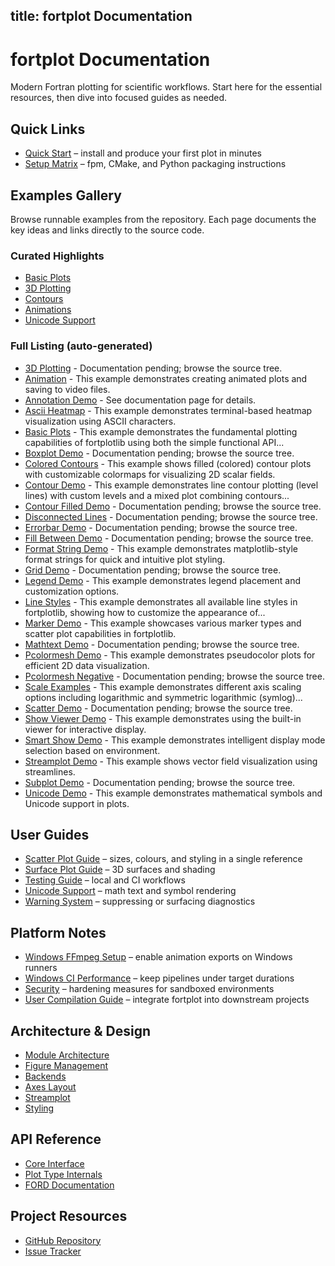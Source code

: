 title: fortplot Documentation
---

# fortplot Documentation

Modern Fortran plotting for scientific workflows. Start here for the essential
resources, then dive into focused guides as needed.

## Quick Links

- [Quick Start](https://github.com/lazy-fortran/fortplot#usage) – install and
  produce your first plot in minutes
- [Setup Matrix](https://github.com/lazy-fortran/fortplot#setup) – fpm, CMake,
  and Python packaging instructions

## Examples Gallery

Browse runnable examples from the repository. Each page documents the key ideas
and links directly to the source code.

### Curated Highlights
- [Basic Plots](https://github.com/lazy-fortran/fortplot/tree/main/example/fortran/basic_plots)
- [3D Plotting](https://github.com/lazy-fortran/fortplot/tree/main/example/fortran/3d_plotting)
- [Contours](https://github.com/lazy-fortran/fortplot/tree/main/example/fortran/contour_demo)
- [Animations](https://github.com/lazy-fortran/fortplot/tree/main/example/fortran/animation)
- [Unicode Support](https://github.com/lazy-fortran/fortplot/tree/main/example/fortran/unicode_demo)

### Full Listing (auto-generated)
<!-- AUTO_EXAMPLES_START -->

- [3D Plotting](https://github.com/lazy-fortran/fortplot/tree/main/example/fortran/3d_plotting) - Documentation pending; browse the source tree.
- [Animation](./examples/animation.html) - This example demonstrates creating animated plots and saving to video files.
- [Annotation Demo](./examples/annotation_demo.html) - See documentation page for details.
- [Ascii Heatmap](./examples/ascii_heatmap.html) - This example demonstrates terminal-based heatmap visualization using ASCII characters.
- [Basic Plots](./examples/basic_plots.html) - This example demonstrates the fundamental plotting capabilities of fortplotlib using both the simple functional API...
- [Boxplot Demo](https://github.com/lazy-fortran/fortplot/tree/main/example/fortran/boxplot_demo) - Documentation pending; browse the source tree.
- [Colored Contours](./examples/colored_contours.html) - This example shows filled (colored) contour plots with customizable colormaps for visualizing 2D scalar fields.
- [Contour Demo](./examples/contour_demo.html) - This example demonstrates line contour plotting (level lines) with custom levels and a mixed plot combining contours...
- [Contour Filled Demo](https://github.com/lazy-fortran/fortplot/tree/main/example/fortran/contour_filled_demo) - Documentation pending; browse the source tree.
- [Disconnected Lines](https://github.com/lazy-fortran/fortplot/tree/main/example/fortran/disconnected_lines) - Documentation pending; browse the source tree.
- [Errorbar Demo](https://github.com/lazy-fortran/fortplot/tree/main/example/fortran/errorbar_demo) - Documentation pending; browse the source tree.
- [Fill Between Demo](https://github.com/lazy-fortran/fortplot/tree/main/example/fortran/fill_between_demo) - Documentation pending; browse the source tree.
- [Format String Demo](./examples/format_string_demo.html) - This example demonstrates matplotlib-style format strings for quick and intuitive plot styling.
- [Grid Demo](https://github.com/lazy-fortran/fortplot/tree/main/example/fortran/grid_demo) - Documentation pending; browse the source tree.
- [Legend Demo](./examples/legend_demo.html) - This example demonstrates legend placement and customization options.
- [Line Styles](./examples/line_styles.html) - This example demonstrates all available line styles in fortplotlib, showing how to customize the appearance of...
- [Marker Demo](./examples/marker_demo.html) - This example showcases various marker types and scatter plot capabilities in fortplotlib.
- [Mathtext Demo](https://github.com/lazy-fortran/fortplot/tree/main/example/fortran/mathtext_demo) - Documentation pending; browse the source tree.
- [Pcolormesh Demo](./examples/pcolormesh_demo.html) - This example demonstrates pseudocolor plots for efficient 2D data visualization.
- [Pcolormesh Negative](https://github.com/lazy-fortran/fortplot/tree/main/example/fortran/pcolormesh_negative) - Documentation pending; browse the source tree.
- [Scale Examples](./examples/scale_examples.html) - This example demonstrates different axis scaling options including logarithmic and symmetric logarithmic (symlog)...
- [Scatter Demo](https://github.com/lazy-fortran/fortplot/tree/main/example/fortran/scatter_demo) - Documentation pending; browse the source tree.
- [Show Viewer Demo](./examples/show_viewer_demo.html) - This example demonstrates using the built-in viewer for interactive display.
- [Smart Show Demo](./examples/smart_show_demo.html) - This example demonstrates intelligent display mode selection based on environment.
- [Streamplot Demo](./examples/streamplot_demo.html) - This example shows vector field visualization using streamlines.
- [Subplot Demo](https://github.com/lazy-fortran/fortplot/tree/main/example/fortran/subplot_demo) - Documentation pending; browse the source tree.
- [Unicode Demo](./examples/unicode_demo.html) - This example demonstrates mathematical symbols and Unicode support in plots.

<!-- AUTO_EXAMPLES_END -->

## User Guides

- [Scatter Plot Guide](scatter_plot_guide.md) – sizes, colours, and styling in a
  single reference
- [Surface Plot Guide](surface_plot_guide.md) – 3D surfaces and shading
- [Testing Guide](testing_guide.md) – local and CI workflows
- [Unicode Support](unicode_support.md) – math text and symbol rendering
- [Warning System](warning_system.md) – suppressing or surfacing diagnostics

## Platform Notes

- [Windows FFmpeg Setup](windows_ffmpeg_setup.md) – enable animation exports on
  Windows runners
- [Windows CI Performance](windows_ci_performance.md) – keep pipelines under
  target durations
- [Security](security.md) – hardening measures for sandboxed environments
- [User Compilation Guide](user_compilation_guide.md) – integrate fortplot into
  downstream projects

## Architecture & Design

- [Module Architecture](module_architecture.md)
- [Figure Management](design/figure_management.md)
- [Backends](design/backends.md)
- [Axes Layout](design/axes_layout.md)
- [Streamplot](design/streamplot.md)
- [Styling](design/styling.md)

## API Reference

- [Core Interface](https://github.com/lazy-fortran/fortplot/blob/main/src/fortplot.f90)
- [Plot Type Internals](design/basic_plots.md)
- [FORD Documentation](https://lazy-fortran.github.io/fortplot/)

## Project Resources

- [GitHub Repository](https://github.com/lazy-fortran/fortplot)
- [Issue Tracker](https://github.com/lazy-fortran/fortplot/issues)
